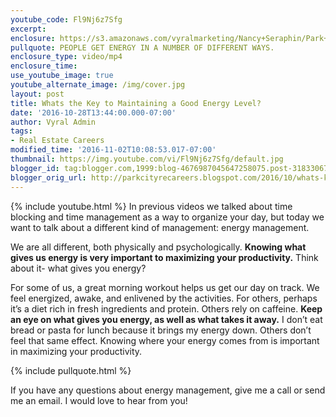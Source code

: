 ```yaml
---
youtube_code: Fl9Nj6z7Sfg
excerpt:
enclosure: https://s3.amazonaws.com/vyralmarketing/Nancy+Seraphin/Park+City+Real+Estate+Careers-+Energy+management+tips.mp4
pullquote: PEOPLE GET ENERGY IN A NUMBER OF DIFFERENT WAYS.
enclosure_type: video/mp4
enclosure_time:
use_youtube_image: true
youtube_alternate_image: /img/cover.jpg
layout: post
title: Whats the Key to Maintaining a Good Energy Level?
date: '2016-10-28T13:44:00.000-07:00'
author: Vyral Admin
tags:
- Real Estate Careers
modified_time: '2016-11-02T10:08:53.017-07:00'
thumbnail: https://img.youtube.com/vi/Fl9Nj6z7Sfg/default.jpg
blogger_id: tag:blogger.com,1999:blog-4676987045647258075.post-3183306756823169462
blogger_orig_url: http://parkcityrecareers.blogspot.com/2016/10/whats-key-to-maintaining-good-energy.html
---
```

{% include youtube.html %}
In previous videos we talked about time blocking and time management as a way to organize your day, but today we want to talk about a different kind of management: energy management.

We are all different, both physically and psychologically. **Knowing what gives us energy is very important to maximizing your productivity.** Think about it- what gives you energy?

For some of us, a great morning workout helps us get our day on track. We feel energized, awake, and enlivened by the activities. For others, perhaps it’s a diet rich in fresh ingredients and protein. Others rely on caffeine. **Keep an eye on what gives you energy, as well as what takes it away.** I don’t eat bread or pasta for lunch because it brings my energy down. Others don’t feel that same effect. Knowing where your energy comes from is important in maximizing your productivity.

{% include pullquote.html %}

If you have any questions about energy management, give me a call or send me an email. I would love to hear from you!
